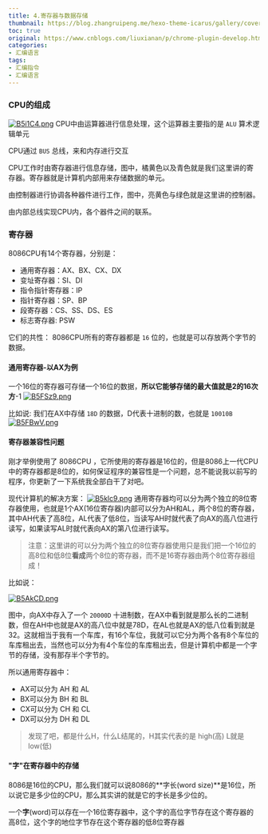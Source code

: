 ```yaml
---
title: 4.寄存器与数据存储
thumbnail: https://blog.zhangruipeng.me/hexo-theme-icarus/gallery/covers/vector_landscape_1.svg
toc: true
original: https://www.cnblogs.com/liuxianan/p/chrome-plugin-develop.html#api%E6%80%BB%E7%BB%93
categories:
- 汇编语言
tags:
- 汇编指令
- 汇编语言
---
```


### CPU的组成
[![B5i1C4.png](https://s1.ax1x.com/2020/11/07/B5i1C4.png)](https://imgchr.com/i/B5i1C4)
CPU中由运算器进行信息处理，这个运算器主要指的是 `ALU` 算术逻辑单元

CPU通过 `BUS` 总线，来和内存进行交互

CPU工作时由寄存器进行信息存储，图中，橘黄色以及青色就是我们这里讲的寄存器。寄存器就是计算机内部用来存储数据的单元。

由控制器进行协调各种器件进行工作，图中，亮黄色与绿色就是这里讲的控制器。

由内部总线实现CPU内，各个器件之间的联系。

### 寄存器

8086CPU有14个寄存器，分别是：
- 通用寄存器：AX、BX、CX、DX
- 变址寄存器：SI、DI
- 指令指针寄存器：IP
- 指针寄存器：SP、BP
- 段寄存器：CS、SS、DS、ES
- 标志寄存器: PSW

它们的共性：
8086CPU所有的寄存器都是 `16` 位的，也就是可以存放两个字节的数据。

#### 通用寄存器-以AX为例
一个16位的寄存器可存储一个16位的数据，****所以它能够存储的最大值就是2的16次方****-1
[![B5FSz9.png](https://s1.ax1x.com/2020/11/07/B5FSz9.png)](https://imgchr.com/i/B5FSz9)

比如说: 我们在AX中存储 `18D` 的数据，D代表十进制的数，也就是 `10010B`
[![B5FBwV.png](https://s1.ax1x.com/2020/11/07/B5FBwV.png)](https://imgchr.com/i/B5FBwV)


#### 寄存器兼容性问题
刚才举例使用了 8086CPU ，它所使用的寄存器是16位的，但是8086上一代CPU中的寄存器都是8位的，如何保证程序的兼容性是一个问题，总不能说我以前写的程序，你更新了一下系统我全部白干了对吧。

现代计算机的解决方案：
[![B5klc9.png](https://s1.ax1x.com/2020/11/07/B5klc9.png)](https://imgchr.com/i/B5klc9)
通用寄存器均可以分为两个独立的8位寄存器使用，也就是1个AX(16位寄存器)内部可以分为AH和AL，两个8位的寄存器，其中AH代表了高8位，AL代表了低8位，当读写AH时就代表了向AX的高八位进行读写，如果读写AL时就代表向AX的第八位进行读写。

> 注意：这里讲的可以分为两个独立的8位寄存器使用只是我们把一个16位的高8位和低8位**看成**两个8位的寄存器，而不是16寄存器由两个8位寄存器组成！

比如说：

[![B5AkCD.png](https://s1.ax1x.com/2020/11/07/B5AkCD.png)](https://imgchr.com/i/B5AkCD)

图中，向AX中存入了一个 `20000D` 十进制数，在AX中看到就是那么长的二进制数，但在AH中也就是AX的高八位中就是78D，在AL也就是AX的低八位看到就是32。这就相当于我有一个车库，有16个车位，我就可以它分为两个各有8个车位的车库租出去，当然也可以分为有4个车位的车库租出去，但是计算机中都是一个字节的存储，没有那存半个字节的。

所以通用寄存器中：
- AX可以分为 AH 和 AL
- BX可以分为 BH 和 BL 
- CX可以分为 CH 和 CL 
- DX可以分为 DH 和 DL 

> 发现了吧，都是什么H，什么L结尾的，H其实代表的是 high(高) L就是 low(低)

#### "字"在寄存器中的存储
8086是16位的CPU，那么我们就可以说8086的**字长(word size)**是16位，所以说它是多少位的CPU，那么其实讲的就是它的字长是多少位的。

一个**字**(word)可以存在一个16位寄存器中，这个字的高位字节存在这个寄存器的高8位，这个字的地位字节存在这个寄存器的低8位寄存器